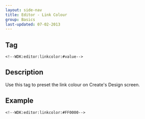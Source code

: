 ```yaml
---
layout: side-nav
title: Editor - Link Colour
group: Basics
last-updated: 07-02-2013
---
```


## Tag

`<!--WDK:editor:linkcolor:#value-->`

## Description

Use this tag to preset the link colour on Create's Design screen.

## Example

~~~
<!--WDK:editor:linkcolor:#FF0000-->
~~~